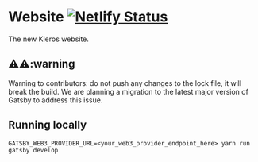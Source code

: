 # Website [![Netlify Status](https://api.netlify.com/api/v1/badges/207ce7e0-c74d-45bf-87ac-17e5934d321d/deploy-status)](https://app.netlify.com/sites/kleros-website/deploys)

The new Kleros website.

## :warning::warning::warning

Warning to contributors: do not push any changes to the lock file, it will break the build. We are planning a migration to the latest major version of Gatsby to address this issue.

## Running locally

`GATSBY_WEB3_PROVIDER_URL=<your_web3_provider_endpoint_here> yarn run gatsby develop`
